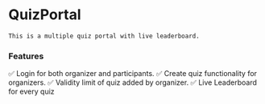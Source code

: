 # QuizPortal

    This is a multiple quiz portal with live leaderboard.
    
### Features
 
 ✅ Login for both organizer and participants.
 ✅ Create quiz functionality for organizers.
 ✅ Validity limit of quiz added by organizer.
 ✅ Live Leaderboard for every quiz
 
 
